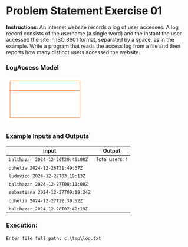 # Problem Statement Exercise 01

**Instructions**: An internet website records a log of user accesses. A log record consists of the username (a single
word) and the instant the user accessed the site in ISO 8601 format, separated by a space, as in the example. Write a
program that reads the access log from a file and then reports how many distinct users accessed the website.

### LogAccess Model

![LogAccess Model](https://github.com/souzafcharles/Complete-Java-Object-Oriented-Programming-and-Projects/blob/master/Section_O15_Generics_Set_and_Map/ProblemStatementExercise01/logAccess-model.png)


### Example Inputs and Outputs

| **Input**                            | **Output**          |
|--------------------------------------|---------------------|
| `balthazar 2024-12-26T20:45:08Z`     | Total users: `4`    |
| `ophelia 2024-12-26T21:49:37Z`       |                     |
| `ludovico 2024-12-27T03:19:13Z`      |                     |
| `balthazar 2024-12-27T08:11:00Z`     |                     |
| `sebastiana 2024-12-27T09:19:24Z`    |                     |
| `ophelia 2024-12-27T22:39:52Z`       |                     |
| `balthazar 2024-12-28T07:42:19Z`     |                     |

### Execution:

```declarative
Enter file full path: c:\tmp\log.txt
```
